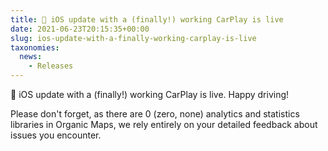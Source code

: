 ```yaml
---
title: 🚗 iOS update with a (finally!) working CarPlay is live
date: 2021-06-23T20:15:35+00:00
slug: ios-update-with-a-finally-working-carplay-is-live
taxonomies:
  news:
    - Releases
---
```


🚗 iOS update with a (finally!) working CarPlay is live. Happy driving!

Please don't forget, as there are 0 (zero, none) analytics and statistics libraries in Organic Maps, we rely entirely on your detailed feedback about issues you encounter.
